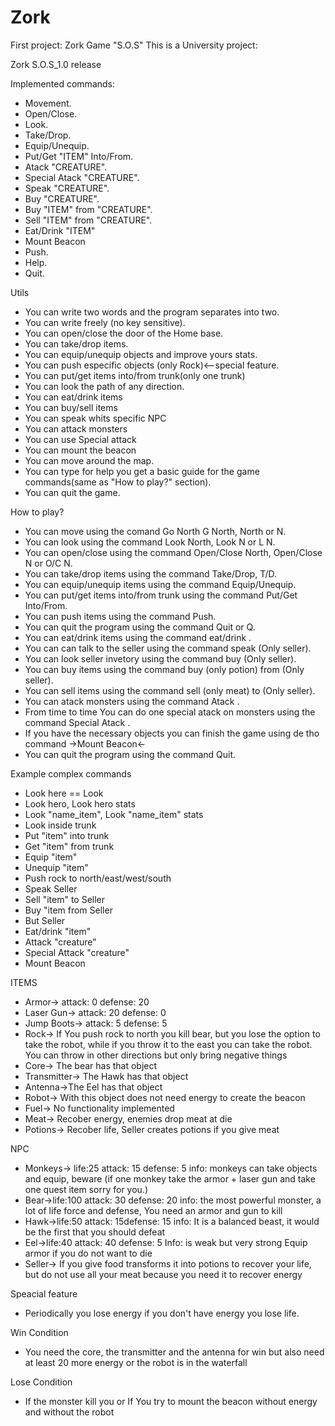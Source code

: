 # Zork
First project: Zork Game "S.O.S"
This is a University project:

Zork S.O.S_1.0 release

Implemented commands:

 - Movement.
 - Open/Close.
 - Look.
 - Take/Drop.
 - Equip/Unequip.
 - Put/Get "ITEM" Into/From.
 - Atack "CREATURE".
 - Special Atack "CREATURE".
 - Speak "CREATURE".
 - Buy "CREATURE".
 - Buy "ITEM" from "CREATURE".
 - Sell "ITEM" from "CREATURE".
 - Eat/Drink "ITEM"
 - Mount Beacon
 - Push.
 - Help.
 - Quit.

Utils
 
 - You can write two words and the program separates into two.
 - You can write freely (no key sensitive).
 - You can open/close the door of the Home base.
 - You can take/drop items.
 - You can equip/unequip objects and improve yours stats.
 - You can push especific objects (only Rock)<--special feature.
 - You can put/get items into/from trunk(only one trunk)
 - You can look the path of any direction.
 - You can eat/drink items
 - You can buy/sell items
 - You can speak whits specific NPC
 - You can attack monsters
 - You can use Special attack
 - You can mount the beacon
 - You can move around the map.
 - You can type for help you get a basic guide for the game commands(same as "How to play?" section).
 - You can quit the game.

How to play?

 - You can move using the comand Go North G North, North or N.
 - You can look using the command Look North, Look N or L N.
 - You can open/close using the command Open/Close North, Open/Close N or O/C N.
 - You can take/drop items using the command Take/Drop, T/D.
 - You can equip/unequip items using the command Equip/Unequip.
 - You can put/get items into/from trunk using the command Put/Get Into/From.
 - You can push items using the command Push.
 - You can quit the program using the command Quit or Q.
 - You can eat/drink items using the command eat/drink <ITEM>.
 - You can can talk to the seller using the command speak <NPC>(Only seller).
 - You can look seller invetory using the command buy <NPC>(Only seller).
 - You can buy items using the command buy <ITEM>(only potion) from <NPC>(Only seller).
 - You can sell items using the command sell <ITEM>(only meat) to <NPC>(Only seller).
 - You can atack monsters using the command Atack <NPC>.
 - From time to time You can do one special atack on monsters using the command Special Atack <NPC>.
 - If you have the necessary objects you can finish the game using de tho command ->Mount Beacon<-
 - You can quit the program using the command Quit.
	
Example complex commands

 - Look here == Look
 - Look hero, Look hero stats
 - Look "name_item", Look "name_item" stats
 - Look inside trunk
 - Put "item" into trunk
 - Get "item" from trunk
 - Equip "item"
 - Unequip "item"
 - Push rock to north/east/west/south
 - Speak Seller
 - Sell "item" to Seller
 - Buy "item from Seller
 - But Seller
 - Eat/drink "item"
 - Attack "creature"
 - Special Attack "creature"
 - Mount Beacon

ITEMS

 - Armor-> attack: 0 defense: 20
 - Laser Gun-> attack: 20 defense: 0
 - Jump Boots-> attack: 5 defense: 5
 - Rock-> If You push rock to north you kill bear, but you lose the option to take the robot, while if you throw it to the east you can take the robot.
	  You can throw in other directions but only bring negative things
 - Core-> The bear has that object
 - Transmitter-> The Hawk has that object
 - Antenna->The Eel has that object
 - Robot-> With this object does not need energy to create the beacon
 - Fuel-> No functionality implemented
 - Meat-> Recober energy, enemies drop meat at die
 - Potions-> Recober life, Seller creates potions if you give meat

NPC

 - Monkeys-> life:25 attack: 15 defense: 5 info: monkeys can take objects and equip, beware (if one monkey take the armor + laser gun and take one quest item sorry for you.)
 - Bear->life:100 attack: 30 defense: 20 info: the most powerful monster, a lot of life force and defense, You need an armor and gun to kill
 - Hawk->life:50 attack: 15defense: 15 info: It is a balanced beast, it would be the first that you should defeat
 - Eel->life:40 attack: 40 defense: 5  Info: is weak but very strong Equip armor if you do not want to die
 - Seller-> If you give food transforms it into potions to recover your life, but do not use all your meat because you need it to recover energy

Speacial feature

 - Periodically you lose energy if you don't have energy you lose life.

Win Condition

-  You need the core, the transmitter and the antenna for win but also need at least 20 more energy or the robot is in the waterfall

Lose Condition

- If the monster kill you or If You try to mount the beacon without energy and without the robot


